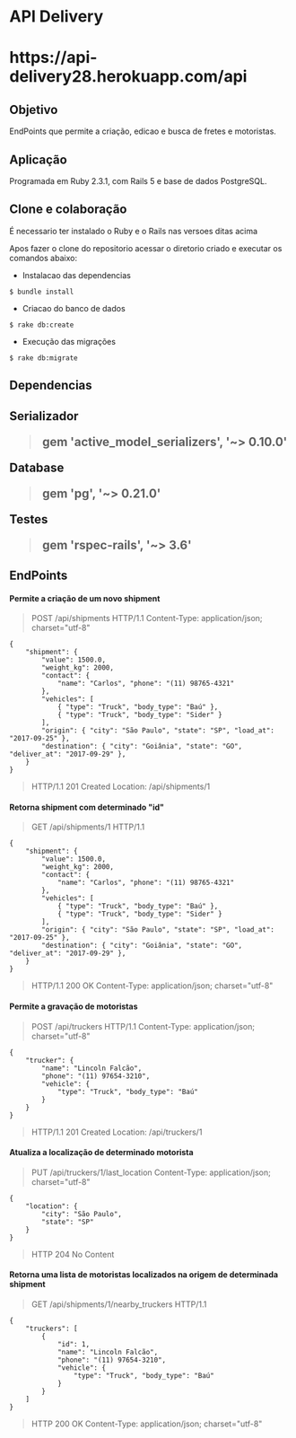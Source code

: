 <h1>API Delivery<h1>

<p>https://api-delivery28.herokuapp.com/api</p>

<h2>Objetivo</h2>
EndPoints que permite a criação, edicao e busca de fretes e motoristas. 

<h2>Aplicação</h2>
Programada em Ruby 2.3.1, com Rails 5 e base de dados PostgreSQL.

<h2>Clone e colaboração</h2>

É necessario ter instalado o Ruby e o Rails nas versoes ditas acima

Apos fazer o clone do repositorio acessar o diretorio criado e executar os comandos abaixo:

- Instalacao das dependencias
```
$ bundle install
```
- Criacao do banco de dados
```
$ rake db:create
```
- Execução das migrações
```
$ rake db:migrate
```

<h2>Dependencias<h2>

Serializador
>gem 'active_model_serializers', '~> 0.10.0'

Database
>gem 'pg', '~> 0.21.0'

Testes
>gem 'rspec-rails', '~> 3.6'

<h2>EndPoints</h2>

<h4>Permite a criação de um novo shipment</h4>

> POST /api/shipments HTTP/1.1
> Content-Type: application/json; charset="utf-8"
```
{
    "shipment": {
        "value": 1500.0,
        "weight_kg": 2000,
        "contact": {
            "name": "Carlos", "phone": "(11) 98765-4321"
        },
        "vehicles": [
            { "type": "Truck", "body_type": "Baú" },
            { "type": "Truck", "body_type": "Sider" }
        ],
        "origin": { "city": "São Paulo", "state": "SP", "load_at": "2017-09-25" },
        "destination": { "city": "Goiânia", "state": "GO", "deliver_at": "2017-09-29" },
    }
}
```
> HTTP/1.1 201 Created
> Location: /api/shipments/1

<h4>Retorna  shipment com determinado "id"</h4>

> GET /api/shipments/1 HTTP/1.1

```
{
    "shipment": {
        "value": 1500.0,
        "weight_kg": 2000,
        "contact": {
            "name": "Carlos", "phone": "(11) 98765-4321"
        },
        "vehicles": [
            { "type": "Truck", "body_type": "Baú" },
            { "type": "Truck", "body_type": "Sider" }
        ],
        "origin": { "city": "São Paulo", "state": "SP", "load_at": "2017-09-25" },
        "destination": { "city": "Goiânia", "state": "GO", "deliver_at": "2017-09-29" },
    }
}
```
> HTTP/1.1 200 OK
> Content-Type: application/json; charset="utf-8"


<h4>Permite a gravação de motoristas</h4>

> POST /api/truckers HTTP/1.1
> Content-Type: application/json; charset="utf-8"
```
{
    "trucker": {
        "name": "Lincoln Falcão",
        "phone": "(11) 97654-3210",
        "vehicle": {
            "type": "Truck", "body_type": "Baú"
        }
    }
}
```
> HTTP/1.1 201 Created
> Location: /api/truckers/1

<h4>Atualiza a localização de determinado motorista</h4>

> PUT /api/truckers/1/last_location
> Content-Type: application/json; charset="utf-8"
```
{
    "location": {
        "city": "São Paulo",
        "state": "SP"
    }
}
```
> HTTP 204 No Content


<h4>Retorna uma lista de motoristas localizados na origem de determinada shipment</h4>

> GET /api/shipments/1/nearby_truckers HTTP/1.1
```
{
    "truckers": [
        {
            "id": 1,
            "name": "Lincoln Falcão",
            "phone": "(11) 97654-3210",
            "vehicle": {
                "type": "Truck", "body_type": "Baú"
            }
        }
    ]
}
```
> HTTP 200 OK
> Content-Type: application/json; charset="utf-8"
